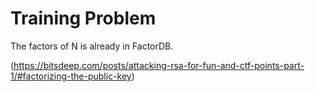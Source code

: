 # Training Problem

The factors of N is already in FactorDB.

(https://bitsdeep.com/posts/attacking-rsa-for-fun-and-ctf-points-part-1/#factorizing-the-public-key)
